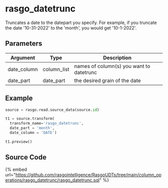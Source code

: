 

# rasgo_datetrunc

Truncates a date to the datepart you specify. For example, if you truncate the date '10-31-2022' to the 'month', you would get '10-1-2022'.

## Parameters

|  Argument   |    Type     |               Description                |
| ----------- | ----------- | ---------------------------------------- |
| date_column | column_list | names of column(s) you want to datetrunc |
| date_part   | date_part   | the desired grain of the date            |


## Example

```py
source = rasgo.read.source_data(source.id)

t1 = source.transform(
  transform_name='rasgo_datetrunc',
  date_part = 'month',
  date_column = 'DATE')

t1.preview()
```

## Source Code

{% embed url="https://github.com/rasgointelligence/RasgoUDTs/tree/main/column_operations/rasgo_datetrunc/rasgo_datetrunc.sql" %}

